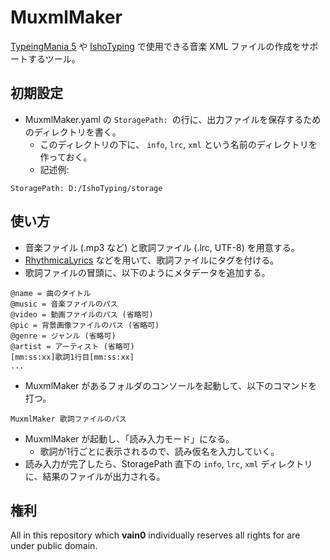 # MuxmlMaker
[TypeingMania 5](http://www.sightseekerstudio.com/typingmania) や [IshoTyping](https://sites.google.com/site/ishotyping) で使用できる音楽 XML ファイルの作成をサポートするツール。

## 初期設定
* MuxmlMaker.yaml の ``StoragePath: ``の行に、出力ファイルを保存するためのディレクトリを書く。
  * このディレクトリの下に、 `info`, `lrc`, `xml` という名前のディレクトリを作っておく。
  * 記述例:

```
StoragePath: D:/IshoTyping/storage
```

## 使い方
* 音楽ファイル (.mp3 など) と歌詞ファイル (.lrc, UTF-8) を用意する。
* [RhythmicaLyrics](http://suwa.6.ql.bz/RhythmicaLyrics.html) などを用いて、歌詞ファイルにタグを付ける。
* 歌詞ファイルの冒頭に、以下のようにメタデータを追加する。

```
@name = 曲のタイトル
@music = 音楽ファイルのパス
@video = 動画ファイルのパス (省略可)
@pic = 背景画像ファイルのパス (省略可)
@genre = ジャンル (省略可)
@artist = アーティスト (省略可)
[mm:ss:xx]歌詞1行目[mm:ss:xx]
...
```

* MuxmlMaker があるフォルダのコンソールを起動して、以下のコマンドを打つ。

```
MuxmlMaker 歌詞ファイルのパス
```

* MuxmlMaker が起動し、「読み入力モード」になる。
  * 歌詞が1行ごとに表示されるので、読み仮名を入力していく。
* 読み入力が完了したら、StoragePath 直下の `info`, `lrc`, `xml` ディレクトリに、結果のファイルが出力される。

## 権利
All in this repository which **vain0** individually reserves all rights for are under public domain.
